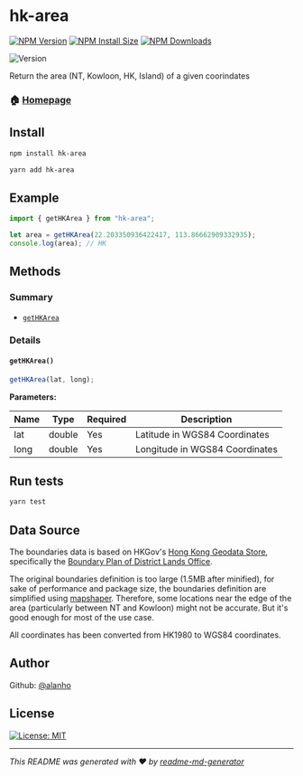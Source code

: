 # hk-area

[![NPM Version][npm-version-image]][npm-url]
[![NPM Install Size][npm-install-size-image]][npm-install-size-url]
[![NPM Downloads][npm-downloads-image]][npm-downloads-url]

![Version](https://img.shields.io/badge/version-1.0.0-blue.svg?cacheSeconds=2592000)

Return the area (NT, Kowloon, HK, Island) of a given coorindates

### 🏠 [Homepage](https://github.com/alanho/hk-area)

## Install

```sh
npm install hk-area
```

```sh
yarn add hk-area
```

## Example

```javascript
import { getHKArea } from "hk-area";

let area = getHKArea(22.203350936422417, 113.86662909332935);
console.log(area); // HK
```

## Methods

### Summary

- [`getHKArea`](#gethkarea)

### Details

#### `getHKArea()`

```javascript
getHKArea(lat, long);
```

**Parameters:**

| Name | Type   | Required | Description                    |
| ---- | ------ | -------- | ------------------------------ |
| lat  | double | Yes      | Latitude in WGS84 Coordinates  |
| long | double | Yes      | Longitude in WGS84 Coordinates |

## Run tests

```sh
yarn test
```

## Data Source

The boundaries data is based on HKGov's [Hong Kong Geodata Store](https://geodata.gov.hk/), specifically the [Boundary Plan of District Lands Office](https://geodata.gov.hk/gs/view-dataset?uuid=1e11c0dd-e7bf-4607-a793-037788e9f95c&sidx=0).

The original boundaries definition is too large (1.5MB after minified), for sake of performance and package size, the boundaries definition are simplified using [mapshaper](https://mapshaper.org/). Therefore, some locations near the edge of the area (particularly between NT and Kowloon) might not be accurate. But it's good enough for most of the use case.

All coordinates has been converted from HK1980 to WGS84 coordinates.

## Author

Github: [@alanho](https://github.com/alanho)

## License

[![License: MIT](https://img.shields.io/badge/License-MIT-yellow.svg)](#)

---

_This README was generated with ❤️ by [readme-md-generator](https://github.com/kefranabg/readme-md-generator)_

[npm-downloads-image]: https://badgen.net/npm/dm/hk-area
[npm-downloads-url]: https://npmcharts.com/compare/hk-area?minimal=true
[npm-install-size-image]: https://badgen.net/packagephobia/install/hk-area
[npm-install-size-url]: https://packagephobia.com/result?p=hk-area
[npm-url]: https://npmjs.org/package/hk-area
[npm-version-image]: https://badgen.net/npm/v/hk-area
